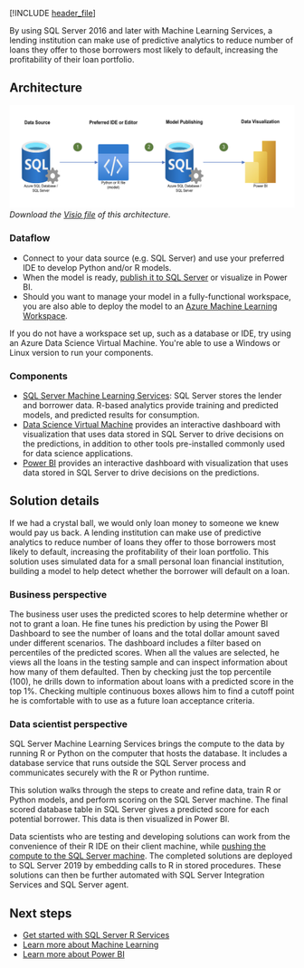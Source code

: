 [!INCLUDE [header_file](../../../includes/sol-idea-header.md)]

By using SQL Server 2016 and later with Machine Learning Services, a lending institution can make use of predictive analytics to reduce number of loans they offer to those borrowers most likely to default, increasing the profitability of their loan portfolio.

## Architecture

![Architecture Diagram](../media/loan-credit-risk-with-sql-server.png)
*Download the [Visio file](../media/loan-credit-risk-with-sql-server.vsdx) of this architecture.*

### Dataflow

* Connect to your data source (e.g. SQL Server) and use your preferred IDE to develop Python and/or R models.
* When the model is ready, [publish it to SQL Server](/sql/machine-learning/deploy/modify-r-python-code-to-run-in-sql-server) or visualize in Power BI.
* Should you want to manage your model in a fully-functional workspace, you are also able to deploy the model to an [Azure Machine Learning Workspace](/azure/machine-learning/concept-workspace). 

If you do not have a workspace set up, such as a database or IDE, try using an Azure Data Science Virtual Machine. You're able to use a Windows or Linux version to run your components.

### Components

* [SQL Server Machine Learning Services](/sql/machine-learning/sql-server-machine-learning-services?view=sql-server-ver15): SQL Server stores the lender and borrower data. R-based analytics provide training and predicted models, and predicted results for consumption.
* [Data Science Virtual Machine](https://azure.microsoft.com/services/virtual-machines/data-science-virtual-machines) provides an interactive dashboard with visualization that uses data stored in SQL Server to drive decisions on the predictions, in addition to other tools pre-installed commonly used for data science applications.
* [Power BI](https://powerbi.microsoft.com) provides an interactive dashboard with visualization that uses data stored in SQL Server to drive decisions on the predictions.

## Solution details

If we had a crystal ball, we would only loan money to someone we knew would pay us back. A lending institution can make use of predictive analytics to reduce number of loans they offer to those borrowers most likely to default, increasing the profitability of their loan portfolio. This solution uses simulated data for a small personal loan financial institution, building a model to help detect whether the borrower will default on a loan.

### Business perspective

The business user uses the predicted scores to help determine whether or not to grant a loan. He fine tunes his prediction by using the Power BI Dashboard to see the number of loans and the total dollar amount saved under different scenarios. The dashboard includes a filter based on percentiles of the predicted scores. When all the values are selected, he views all the loans in the testing sample and can inspect information about how many of them defaulted. Then by checking just the top percentile (100), he drills down to information about loans with a predicted score in the top 1%. Checking multiple continuous boxes allows him to find a cutoff point he is comfortable with to use as a future loan acceptance criteria.

### Data scientist perspective

SQL Server Machine Learning Services brings the compute to the data by running R or Python on the computer that hosts the database. It includes a database service that runs outside the SQL Server process and communicates securely with the R or Python runtime.

This solution walks through the steps to create and refine data, train R or Python models, and perform scoring on the SQL Server machine. The final scored database table in SQL Server gives a predicted score for each potential borrower. This data is then visualized in Power BI.

Data scientists who are testing and developing solutions can work from the convenience of their R IDE on their client machine, while [pushing the compute to the SQL Server machine](/sql/advanced-analytics/r/getting-started-with-sql-server-r-services). The completed solutions are deployed to SQL Server 2019 by embedding calls to R in stored procedures. These solutions can then be further automated with SQL Server Integration Services and SQL Server agent.

## Next steps

* [Get started with SQL Server R Services](/sql/advanced-analytics/r/getting-started-with-sql-server-r-services)
* [Learn more about Machine Learning](/azure/machine-learning/overview-what-is-azure-ml)
* [Learn more about Power BI](https://powerbi.microsoft.com/documentation/powerbi-service-get-started)

